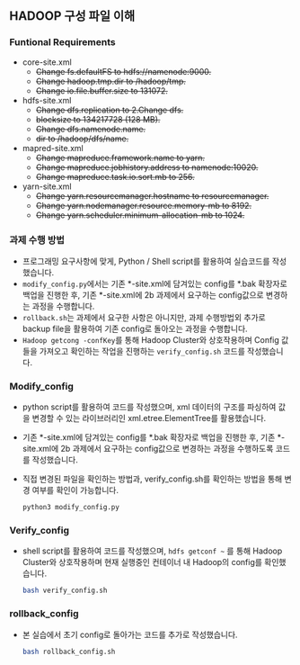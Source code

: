 ## HADOOP 구성 파일 이해

### Funtional Requirements

- core-site.xml
    - ~~Change fs.defaultFS to hdfs://namenode:9000.~~
    - ~~Change hadoop.tmp.dir to /hadoop/tmp.~~
    - ~~Change io.file.buffer.size to 131072.~~
- hdfs-site.xml
    - ~~Change dfs.replication to 2.Change dfs.~~
    - ~~blocksize to 134217728 (128 MB).~~
    - ~~Change dfs.namenode.name.~~
    - ~~dir to /hadoop/dfs/name.~~
- mapred-site.xml
    - ~~Change mapreduce.framework.name to yarn.~~
    - ~~Change mapreduce.jobhistory.address to namenode:10020.~~
    - ~~Change mapreduce.task.io.sort.mb to 256.~~
- yarn-site.xml
    - ~~Change yarn.resourcemanager.hostname to resourcemanager.~~
    - ~~Change yarn.nodemanager.resource.memory-mb to 8192.~~
    - ~~Change yarn.scheduler.minimum-allocation-mb to 1024.~~

### 과제 수행 방법

- 프로그래밍 요구사항에 맞게, Python / Shell script를 활용하여 실습코드를 작성했습니다.
- `modify_config.py`에서는 기존 *-site.xml에 담겨있는 config를 *.bak 확장자로 백업을 진행한 후, 기존 *-site.xml에 2b 과제에서 요구하는 config값으로 변경하는 과정을 수행합니다.
- `rollback.sh`는 과제에서 요구한 사항은 아니지만, 과제 수행방법외 추가로 backup file을 활용하여 기존 config로 돌아오는 과정을 수행합니다.
- `Hadoop getcong -confKey`를 통해 Hadoop Cluster와 상호작용하며 Config 값들을 가져오고 확인하는 작업을 진행하는  `verify_config.sh` 코드를 작성했습니다.

### Modify_config

- python script를 활용하여 코드를 작성했으며, xml 데이터의 구조를 파싱하여 값을 변경할 수 있는 라이브러리인 xml.etree.ElementTree를 활용했습니다.
- 기존 *-site.xml에 담겨있는 config를 *.bak 확장자로 백업을 진행한 후, 기존 *-site.xml에 2b 과제에서 요구하는 config값으로 변경하는 과정을 수행하도록 코드를 작성했습니다.
- 직접 변경된 파일을 확인하는 방법과, verify_config.sh를 확인하는 방법을 통해 변경 여부를 확인이 가능합니다.
    
    ```bash
    python3 modify_config.py
    ```

### Verify_config

- shell script를 활용하여 코드를 작성했으며, `hdfs getconf ~` 를 통해 Hadoop Cluster와 상호작용하며 현재 실행중인 컨테이너 내 Hadoop의 config를 확인했습니다.

    ```bash
    bash verify_config.sh
    ```

### rollback_config

- 본 실습에서 초기 config로 돌아가는 코드를 추가로 작성했습니다.    

    ```bash
    bash rollback_config.sh
    ```